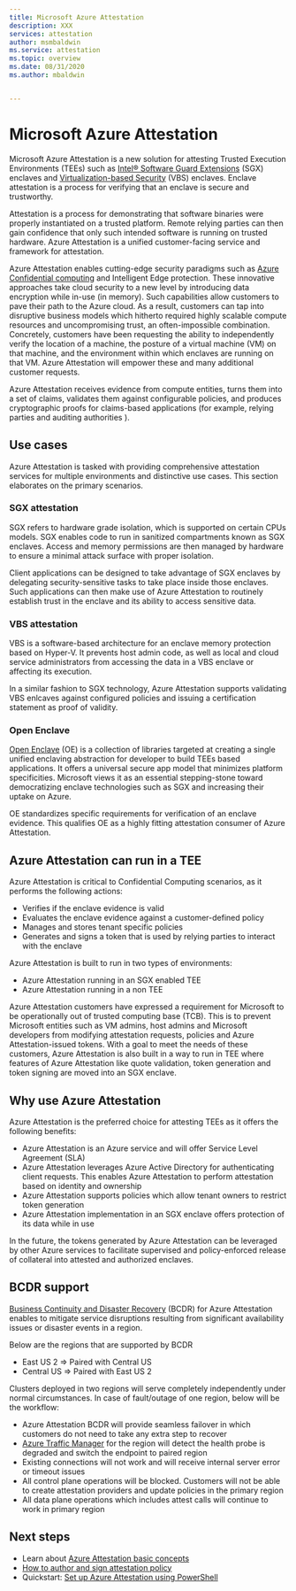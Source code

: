```yaml
---
title: Microsoft Azure Attestation 
description: XXX
services: attestation
author: msmbaldwin
ms.service: attestation
ms.topic: overview
ms.date: 08/31/2020
ms.author: mbaldwin


---
```

# Microsoft Azure Attestation

Microsoft Azure Attestation is a new solution for attesting Trusted Execution Environments (TEEs) such as [Intel® Software Guard Extensions](https://www.intel.com/content/www/us/en/architecture-and-technology/software-guard-extensions.html) (SGX) enclaves and [Virtualization-based Security](https://docs.microsoft.com/en-us/windows-hardware/design/device-experiences/oem-vbs) (VBS) enclaves. Enclave attestation is a process for verifying that an enclave is secure and trustworthy.

Attestation is a process for demonstrating that software binaries were properly instantiated on a trusted platform. Remote relying parties can then gain confidence that only such intended software is running on trusted hardware. Azure Attestation is a unified customer-facing service and framework for attestation. 

Azure Attestation enables cutting-edge security paradigms such as [Azure Confidential computing](https://docs.microsoft.com/en-us/azure/confidential-computing/overview) and Intelligent Edge protection. These innovative approaches take cloud security to a new level by introducing data encryption while in-use (in memory). Such capabilities allow customers to pave their path to the Azure cloud. As a result, customers can tap into disruptive business models which hitherto required highly scalable compute resources and uncompromising trust, an often-impossible combination. Concretely, customers have been requesting the ability to independently verify the location of a machine, the posture of a virtual machine (VM) on that machine, and the environment within which enclaves are running on that VM. Azure Attestation will empower these and many additional customer requests. 

Azure Attestation receives evidence from compute entities, turns them into a set of claims, validates them against configurable policies, and produces cryptographic proofs for claims-based applications (for example, relying parties and auditing authorities ).

## Use cases
Azure Attestation is tasked with providing comprehensive attestation services for multiple environments and distinctive use cases.
This section elaborates on the primary scenarios.

### SGX attestation
SGX refers to hardware grade isolation, which is supported on certain CPUs models. SGX enables code to run in sanitized compartments known as SGX enclaves. Access and memory permissions are then managed by hardware to ensure a minimal attack surface with proper isolation.

Client applications can be designed to take advantage of SGX enclaves by delegating security-sensitive tasks to take place inside those enclaves. Such applications can then make use of Azure Attestation to routinely establish trust in the enclave and its ability to access sensitive data.

### VBS attestation
VBS is a software-based architecture for an enclave memory protection based on Hyper-V. It prevents host admin code, as well as local and cloud service administrators from accessing the data in a VBS enclave or affecting its execution.

In a similar fashion to SGX technology, Azure Attestation supports validating VBS enlcaves against configured policies and issuing a certification statement as proof of validity.

### Open Enclave
[Open Enclave](https://openenclave.io/sdk/) (OE) is a collection of libraries targeted at creating a single unified enclaving abstraction for developer to build TEEs based applications. It offers a universal secure app model that minimizes platform specificities. Microsoft views it as an essential stepping-stone toward democratizing enclave technologies such as SGX and increasing their uptake on Azure.

OE standardizes specific requirements for verification of an enclave evidence. This qualifies OE as a highly fitting attestation consumer of Azure Attestation.

## Azure Attestation can run in a TEE

Azure Attestation is critical to Confidential Computing scenarios, as it performs the following actions:
- Verifies if the enclave evidence is valid 
- Evaluates the enclave evidence against a customer-defined policy 
- Manages and stores tenant specific policies
- Generates and signs a token that is used by relying parties to interact with the enclave

Azure Attestation is built to run in two types of environments:
- Azure Attestation running in an SGX enabled TEE
- Azure Attestation running in a non TEE

Azure Attestation customers have expressed a requirement for Microsoft to be operationally out of trusted computing base (TCB). This is to prevent Microsoft entities such as VM admins, host admins and Microsoft developers from modifying attestation requests, policies and Azure Attestation-issued tokens. With a goal to meet the needs of these customers, Azure Attestation is also built in a way to run in TEE where features of Azure Attestation like quote validation, token generation and token signing are moved into an SGX enclave.

## Why use Azure Attestation

Azure Attestation is the preferred choice for attesting TEEs as it offers the following benefits: 
- Azure Attestation is an Azure service and will offer Service Level Agreement (SLA)
- Azure Attestation leverages Azure Active Directory for authenticating client requests. This enables Azure Attestation to perform attestation based on identity and ownership
- Azure Attestation supports policies which allow tenant owners to restrict token generation
- Azure Attestation implementation in an SGX enclave offers protection of its data while in use

In the future, the tokens generated by Azure Attestation can be leveraged by other Azure services to facilitate supervised and policy-enforced release of collateral into attested and authorized enclaves.

## BCDR support

[Business Continuity and Disaster Recovery](https://docs.microsoft.com/en-us/azure/best-practices-availability-paired-regions) (BCDR) for Azure Attestation enables to mitigate service disruptions resulting from significant availability issues or disaster events in a region. 

Below are the regions that are supported by BCDR
- East US 2 => Paired with Central US 
- Central US => Paired with East US 2 

Clusters deployed in two regions will serve completely independently under normal circumstances. In case of fault/outage of one region, below will be the workflow: 
- Azure Attestation BCDR will provide seamless failover in which customers do not need to take any extra step to recover
- [Azure Traffic Manager](https://docs.microsoft.com/en-us/azure/traffic-manager) for the region will detect the health probe is degraded and switch the endpoint to paired region
- Existing connections will not work and will receive internal server error or timeout issues
- All control plane operations will be blocked. Customers will not be able to create attestation providers and update policies in the primary region
- All data plane operations which includes attest calls will continue to work in primary region

## Next steps
- Learn about [Azure Attestation basic concepts](basic-concepts.md)
- [How to author and sign attestation policy](authoringandsigningpolicy.md)
- Quickstart: [Set up Azure Attestation using PowerShell](quickstart-powershell.md)

